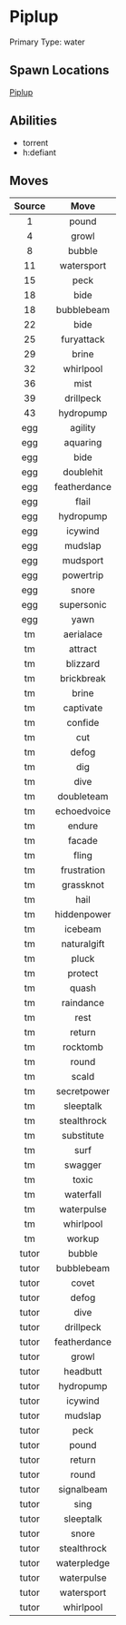 # Piplup  
Primary Type: water  
  
## Spawn Locations  
[Piplup](/data/spawn_presets/piplup.md)  
  
## Abilities  
  * torrent
  * h:defiant
  
  
## Moves  
  
| Source | Move |  
|:---:|:---:|  
| 1 | pound |  
| 4 | growl |  
| 8 | bubble |  
| 11 | watersport |  
| 15 | peck |  
| 18 | bide |  
| 18 | bubblebeam |  
| 22 | bide |  
| 25 | furyattack |  
| 29 | brine |  
| 32 | whirlpool |  
| 36 | mist |  
| 39 | drillpeck |  
| 43 | hydropump |  
| egg | agility |  
| egg | aquaring |  
| egg | bide |  
| egg | doublehit |  
| egg | featherdance |  
| egg | flail |  
| egg | hydropump |  
| egg | icywind |  
| egg | mudslap |  
| egg | mudsport |  
| egg | powertrip |  
| egg | snore |  
| egg | supersonic |  
| egg | yawn |  
| tm | aerialace |  
| tm | attract |  
| tm | blizzard |  
| tm | brickbreak |  
| tm | brine |  
| tm | captivate |  
| tm | confide |  
| tm | cut |  
| tm | defog |  
| tm | dig |  
| tm | dive |  
| tm | doubleteam |  
| tm | echoedvoice |  
| tm | endure |  
| tm | facade |  
| tm | fling |  
| tm | frustration |  
| tm | grassknot |  
| tm | hail |  
| tm | hiddenpower |  
| tm | icebeam |  
| tm | naturalgift |  
| tm | pluck |  
| tm | protect |  
| tm | quash |  
| tm | raindance |  
| tm | rest |  
| tm | return |  
| tm | rocktomb |  
| tm | round |  
| tm | scald |  
| tm | secretpower |  
| tm | sleeptalk |  
| tm | stealthrock |  
| tm | substitute |  
| tm | surf |  
| tm | swagger |  
| tm | toxic |  
| tm | waterfall |  
| tm | waterpulse |  
| tm | whirlpool |  
| tm | workup |  
| tutor | bubble |  
| tutor | bubblebeam |  
| tutor | covet |  
| tutor | defog |  
| tutor | dive |  
| tutor | drillpeck |  
| tutor | featherdance |  
| tutor | growl |  
| tutor | headbutt |  
| tutor | hydropump |  
| tutor | icywind |  
| tutor | mudslap |  
| tutor | peck |  
| tutor | pound |  
| tutor | return |  
| tutor | round |  
| tutor | signalbeam |  
| tutor | sing |  
| tutor | sleeptalk |  
| tutor | snore |  
| tutor | stealthrock |  
| tutor | waterpledge |  
| tutor | waterpulse |  
| tutor | watersport |  
| tutor | whirlpool |  
  
